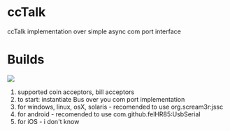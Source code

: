 # ccTalk
ccTalk implementation over simple async com port interface

# Builds
[![](https://jitpack.io/v/vltgroup/ccTalk.svg)](https://jitpack.io/#vltgroup/ccTalk)

1. supported coin acceptors, bill acceptors
2. to start: instantiate Bus over you com port implementation
3. for windows, linux, osX, solaris - recomended to use org.scream3r:jssc
4. for android - recomended to use com.github.felHR85:UsbSerial
5. for iOS - i don't know